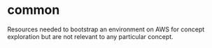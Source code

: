 # common
Resources needed to bootstrap an environment on AWS for concept exploration but
are not relevant to any particular concept.
